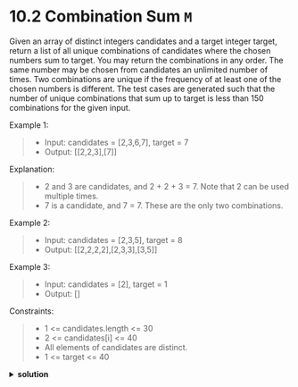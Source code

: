 # 10.2 Combination Sum `M`

Given an array of distinct integers candidates and a target integer target, return a list of all unique combinations of candidates where the chosen numbers sum to target.
You may return the combinations in any order. The same number may be chosen from candidates an unlimited number of times.
Two combinations are unique if the frequency of at least one of the chosen numbers is different.
The test cases are generated such that the number of unique combinations that sum up to target is less than 150 combinations for the given input.

Example 1:
> - Input: candidates = [2,3,6,7], target = 7
> - Output: [[2,2,3],[7]]

Explanation:
> - 2 and 3 are candidates, and 2 + 2 + 3 = 7. Note that 2 can be used multiple times.
> - 7 is a candidate, and 7 = 7.
> These are the only two combinations.

Example 2:
> - Input: candidates = [2,3,5], target = 8
> - Output: [[2,2,2,2],[2,3,3],[3,5]]

Example 3:
> - Input: candidates = [2], target = 1
> - Output: []

Constraints:
> - 1 <= candidates.length <= 30
> - 2 <= candidates[i] <= 40
> - All elements of candidates are distinct.
> - 1 <= target <= 40

<details>
  <summary><b>solution</b></summary>
</details>

